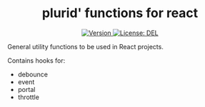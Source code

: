 <h1 align="center">
    plurid' functions for react
</h1>

<p align="center">
    <a target="_blank" href="https://www.npmjs.com/package/@plurid/plurid-functions-react">
        <img src="https://img.shields.io/npm/v/@plurid/plurid-functions-react.svg?logo=npm&colorB=1380C3&style=for-the-badge" alt="Version">
    </a>
    <a target="_blank" href="https://github.com/plurid/plurid-functions-react/blob/master/LICENSE">
        <img src="https://img.shields.io/badge/license-DEL-blue.svg?colorB=1380C3&style=for-the-badge" alt="License: DEL">
    </a>
</p>



General utility functions to be used in React projects.


Contains hooks for:

+ debounce
+ event
+ portal
+ throttle

